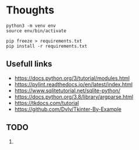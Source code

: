 # Thoughts

~~~
python3 -m venv env
source env/bin/activate

pip freeze > requirements.txt
pip install -r requirements.txt
~~~

## Usefull links

- https://docs.python.org/3/tutorial/modules.html
- https://pylint.readthedocs.io/en/latest/index.html
- https://www.sqlitetutorial.net/sqlite-python/
- https://docs.python.org/3.8/library/argparse.html
- https://tkdocs.com/tutorial
- https://github.com/Dvlv/Tkinter-By-Example


## TODO

1. 